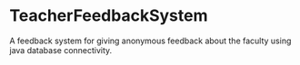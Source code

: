 # TeacherFeedbackSystem
A feedback system for giving anonymous feedback about the faculty using java database connectivity.
